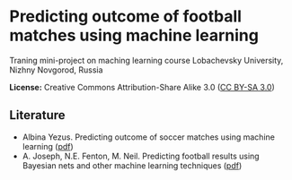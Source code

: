 # Predicting outcome of football matches using machine learning
Traning mini-project on maching learning course
Lobachevsky University, Nizhny Novgorod, Russia

**License:** Creative Commons Attribution-Share Alike 3.0 
([CC BY-SA 3.0](http://creativecommons.org/licenses/by-sa/3.0/))

## Literature
  - Albina Yezus. Predicting outcome of soccer matches using machine learning ([pdf](http://www.math.spbu.ru/SD_AIS/documents/2014-12-341/2014-12-tw-15.pdf))
  - A. Joseph, N.E. Fenton, M. Neil. Predicting football results using Bayesian nets and other machine learning techniques ([pdf](http://www.eecs.qmul.ac.uk/~martin/index_files/spurs_final_published.pdf))


